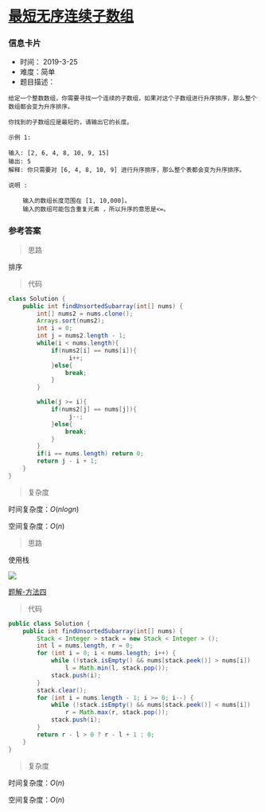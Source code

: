# [最短无序连续子数组](https://leetcode-cn.com/problems/shortest-unsorted-continuous-subarray/)

### 信息卡片

- 时间： 2019-3-25
- 难度：简单
- 题目描述：

```
给定一个整数数组，你需要寻找一个连续的子数组，如果对这个子数组进行升序排序，那么整个数组都会变为升序排序。

你找到的子数组应是最短的，请输出它的长度。

示例 1:

输入: [2, 6, 4, 8, 10, 9, 15]
输出: 5
解释: 你只需要对 [6, 4, 8, 10, 9] 进行升序排序，那么整个表都会变为升序排序。

说明 :

    输入的数组长度范围在 [1, 10,000]。
    输入的数组可能包含重复元素 ，所以升序的意思是<=。
```



### 参考答案

> 思路

排序



> 代码

```java
class Solution {
    public int findUnsortedSubarray(int[] nums) {
        int[] nums2 = nums.clone();
        Arrays.sort(nums2);
        int i = 0;
        int j = nums2.length - 1;
        while(i < nums.length){
            if(nums2[i] == nums[i]){
                 i++;
            }else{
                break;
            }
        }   

        while(j >= i){
            if(nums2[j] == nums[j]){
                 j--;
            }else{
                break;
            }
        }
        if(i == nums.length) return 0;
        return j - i + 1;
    }
}
```



> 复杂度

时间复杂度：$O(nlogn)$

空间复杂度：$O(n)$



> 思路

使用栈

![](https://pic.leetcode-cn.com/5c6b77b2f1cf11fbd4607ed0b407d25e1fb76eaef1486fd3cd3292ced9829e6e-image.png)

[题解-方法四](https://leetcode-cn.com/problems/shortest-unsorted-continuous-subarray/solution/zui-duan-wu-xu-lian-xu-zi-shu-zu-by-leetcode/)

> 代码

```java
public class Solution {
    public int findUnsortedSubarray(int[] nums) {
        Stack < Integer > stack = new Stack < Integer > ();
        int l = nums.length, r = 0;
        for (int i = 0; i < nums.length; i++) {
            while (!stack.isEmpty() && nums[stack.peek()] > nums[i])
                l = Math.min(l, stack.pop());
            stack.push(i);
        }
        stack.clear();
        for (int i = nums.length - 1; i >= 0; i--) {
            while (!stack.isEmpty() && nums[stack.peek()] < nums[i])
                r = Math.max(r, stack.pop());
            stack.push(i);
        }
        return r - l > 0 ? r - l + 1 : 0;
    }
}

```



> 复杂度

时间复杂度：$O(n)$

空间复杂度：$O(n)$